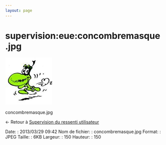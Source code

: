 ```yaml
---
layout: page
---
```


supervision:eue:concombremasque.jpg
===================================

[![concombremasque.jpg](../../../assets/media/supervision/eue/concombremasque.jpg@cache=&w=150&h=150 "concombremasque.jpg")](../../../assets/media/supervision/eue/concombremasque.jpg@cache= "Afficher le fichier original")

concombremasque.jpg

← Retour à [Supervision du ressenti
utilisateur](../../../supervision/eue/start.html "supervision:eue:start")

Date:
:   2013/03/29 09:42
Nom de fichier:
:   concombremasque.jpg
Format:
:   JPEG
Taille:
:   6KB
Largeur:
:   150
Hauteur:
:   150

